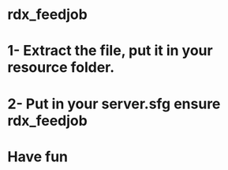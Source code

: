 # rdx_feedjob

# 1- Extract the file, put it in your resource folder.

# 2- Put in your server.sfg ensure rdx_feedjob

# Have fun
